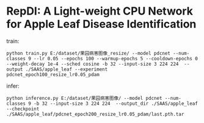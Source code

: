 # RepDI: A Light-weight CPU Network for Apple Leaf Disease Identification


train:  
```
python train.py E:/dataset/果园病害图像_resize/ --model pdcnet --num-classes 9 --lr 0.05 --epochs 100 --warmup-epochs 5 --cooldown-epochs 0 --weight-decay 1e-4 --sched cosine -b 32 --input-size 3 224 224  --output ./SAAS/apple_leaf --experiment pdcnet_epoch100_resize_lr0.05_pdam
```
infer:
```
python inference.py E:/dataset/果园病害图像/ --model pdcnet --num-classes 9 -b 32 --input-size 3 224 224  --output_dir ./SAAS/apple_leaf --checkpoint ./SAAS/apple_leaf/pdcnet_epoch200_resize_lr0.05_pdam/last.pth.tar

```

